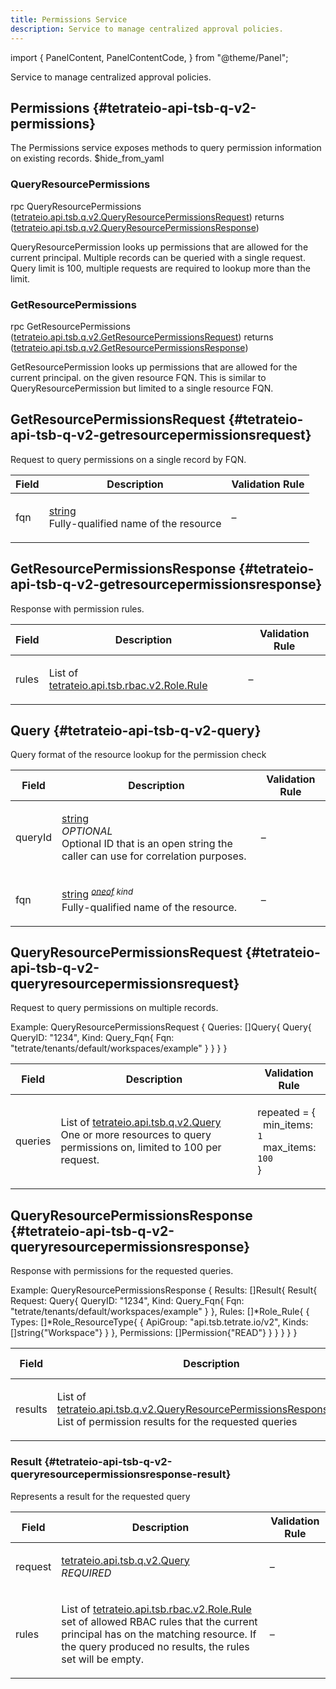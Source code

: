 ```yaml
---
title: Permissions Service
description: Service to manage centralized approval policies.
---
```



import {
  PanelContent,
  PanelContentCode,
} from "@theme/Panel";


<!-- WARNING: This page is generated. Please take a look at extensions/plugin-service-bridge-api-docs/src/files/doc/page.ejs -->

Service to manage centralized approval policies.


## Permissions {#tetrateio-api-tsb-q-v2-permissions}

The Permissions service exposes methods to query permission information on existing records.
$hide_from_yaml


### QueryResourcePermissions

<PanelContent>
<PanelContentCode>

rpc QueryResourcePermissions ([tetrateio.api.tsb.q.v2.QueryResourcePermissionsRequest](../../../tsb/q/v2/permissions_service#tetrateio-api-tsb-q-v2-queryresourcepermissionsrequest)) returns ([tetrateio.api.tsb.q.v2.QueryResourcePermissionsResponse](../../../tsb/q/v2/permissions_service#tetrateio-api-tsb-q-v2-queryresourcepermissionsresponse))

</PanelContentCode>



QueryResourcePermission looks up permissions that are allowed for the current principal.
Multiple records can be queried with a single request. Query limit is 100, multiple requests
are required to lookup more than the limit.

</PanelContent>

### GetResourcePermissions

<PanelContent>
<PanelContentCode>

rpc GetResourcePermissions ([tetrateio.api.tsb.q.v2.GetResourcePermissionsRequest](../../../tsb/q/v2/permissions_service#tetrateio-api-tsb-q-v2-getresourcepermissionsrequest)) returns ([tetrateio.api.tsb.q.v2.GetResourcePermissionsResponse](../../../tsb/q/v2/permissions_service#tetrateio-api-tsb-q-v2-getresourcepermissionsresponse))

</PanelContentCode>



GetResourcePermission looks up permissions that are allowed for the current principal.
on the given resource FQN. This is similar to QueryResourcePermission but limited to a single
resource FQN.

</PanelContent>






## GetResourcePermissionsRequest {#tetrateio-api-tsb-q-v2-getresourcepermissionsrequest}

Request to query permissions on a single record by FQN.



  
<div class="generated-table"></div>

<table>
<thead>
<tr>
<th>Field</th>
<th class="description">Description</th>
<th>Validation Rule</th>
</tr>
</thead>
    
<tr>
<td>


fqn

</td>

<td>

[string](https://developers.google.com/protocol-buffers/docs/proto3#scalar) <br/> Fully-qualified name of the resource

</td>

<td>

&ndash;

</td>
</tr>
    
</table>
  


## GetResourcePermissionsResponse {#tetrateio-api-tsb-q-v2-getresourcepermissionsresponse}

Response with permission rules.



  
<div class="generated-table"></div>

<table>
<thead>
<tr>
<th>Field</th>
<th class="description">Description</th>
<th>Validation Rule</th>
</tr>
</thead>
    
<tr>
<td>


rules

</td>

<td>

List of [tetrateio.api.tsb.rbac.v2.Role.Rule](../../../tsb/rbac/v2/role#tetrateio-api-tsb-rbac-v2-role-rule) <br/> 

</td>

<td>

&ndash;

</td>
</tr>
    
</table>
  


## Query {#tetrateio-api-tsb-q-v2-query}

Query format of the resource lookup for the permission check



  
<div class="generated-table"></div>

<table>
<thead>
<tr>
<th>Field</th>
<th class="description">Description</th>
<th>Validation Rule</th>
</tr>
</thead>
    
<tr>
<td>


queryId

</td>

<td>

[string](https://developers.google.com/protocol-buffers/docs/proto3#scalar) <br/> _OPTIONAL_ <br/> Optional ID that is an open string the caller can use for correlation purposes.

</td>

<td>

&ndash;

</td>
</tr>
    
<tr>
<td>


fqn

</td>

<td>

[string](https://developers.google.com/protocol-buffers/docs/proto3#scalar) _<sup><a href="https://developers.google.com/protocol-buffers/docs/proto3#oneof" target="_blank">oneof</a> kind</sup>_ <br/> Fully-qualified name of the resource.

</td>

<td>

&ndash;

</td>
</tr>
    
</table>
  


## QueryResourcePermissionsRequest {#tetrateio-api-tsb-q-v2-queryresourcepermissionsrequest}

Request to query permissions on multiple records.

Example:
QueryResourcePermissionsRequest {
  Queries: []Query{
    Query{
      QueryID: "1234",
      Kind: Query_Fqn{
        Fqn: "tetrate/tenants/default/workspaces/example"
      }
    }
  }
}



  
<div class="generated-table"></div>

<table>
<thead>
<tr>
<th>Field</th>
<th class="description">Description</th>
<th>Validation Rule</th>
</tr>
</thead>
    
<tr>
<td>


queries

</td>

<td>

List of [tetrateio.api.tsb.q.v2.Query](../../../tsb/q/v2/permissions_service#tetrateio-api-tsb-q-v2-query) <br/> One or more resources to query permissions on, limited to 100 per request.

</td>

<td>

repeated = {<br/>&nbsp;&nbsp;min_items: `1`<br/>&nbsp;&nbsp;max_items: `100`<br/>}<br/>

</td>
</tr>
    
</table>
  


## QueryResourcePermissionsResponse {#tetrateio-api-tsb-q-v2-queryresourcepermissionsresponse}

Response with permissions for the requested queries.

Example:
QueryResourcePermissionsResponse {
  Results: []Result{
    Result{
      Request: Query{
        QueryID: "1234",
        Kind: Query_Fqn{
          Fqn: "tetrate/tenants/default/workspaces/example"
        }
      },
      Rules: []*Role_Rule{
        {
           Types: []*Role_ResourceType{
             {
               ApiGroup: "api.tsb.tetrate.io/v2",
               Kinds: []string{"Workspace"}
             }
           },
           Permissions: []Permission{"READ"}
        }
      }
    }
  }
}



  
<div class="generated-table"></div>

<table>
<thead>
<tr>
<th>Field</th>
<th class="description">Description</th>
<th>Validation Rule</th>
</tr>
</thead>
    
<tr>
<td>


results

</td>

<td>

List of [tetrateio.api.tsb.q.v2.QueryResourcePermissionsResponse.Result](../../../tsb/q/v2/permissions_service#tetrateio-api-tsb-q-v2-queryresourcepermissionsresponse-result) <br/> List of permission results for the requested queries

</td>

<td>

&ndash;

</td>
</tr>
    
</table>
  


### Result {#tetrateio-api-tsb-q-v2-queryresourcepermissionsresponse-result}

Represents a result for the requested query



  
<div class="generated-table"></div>

<table>
<thead>
<tr>
<th>Field</th>
<th class="description">Description</th>
<th>Validation Rule</th>
</tr>
</thead>
    
<tr>
<td>


request

</td>

<td>

[tetrateio.api.tsb.q.v2.Query](../../../tsb/q/v2/permissions_service#tetrateio-api-tsb-q-v2-query) <br/> _REQUIRED_ <br/> 

</td>

<td>

&ndash;

</td>
</tr>
    
<tr>
<td>


rules

</td>

<td>

List of [tetrateio.api.tsb.rbac.v2.Role.Rule](../../../tsb/rbac/v2/role#tetrateio-api-tsb-rbac-v2-role-rule) <br/> set of allowed RBAC rules that the current principal has on the matching resource.
If the query produced no results, the rules set will be empty.

</td>

<td>

&ndash;

</td>
</tr>
    
</table>
  



